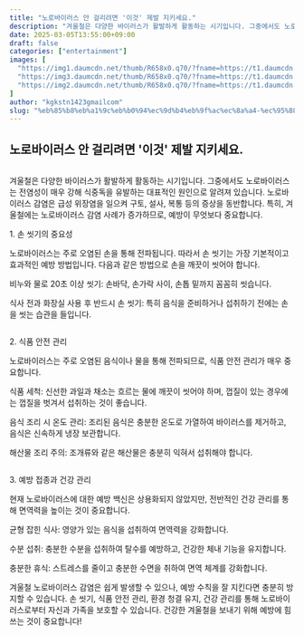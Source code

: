 ```yaml
---
title: "노로바이러스 안 걸리려면 '이것' 제발 지키세요."
description: "겨울철은 다양한 바이러스가 활발하게 활동하는 시기입니다. 그중에서도 노로바이러스는 전염성이 매우 강해 식중독을 유발하는 대표적인 원인으로 알려져 있습니다. 노로바이러스 감염은 급성 위장염을 일으켜 구토, 설사, 복통 등의 증상을 동반합니다. 특히, 겨울철에는 노로바이러"
date: 2025-03-05T13:55:00+09:00
draft: false
categories: ["entertainment"]
images: [
  "https://img1.daumcdn.net/thumb/R658x0.q70/?fname=https://t1.daumcdn.net/news/202412/04/happiness/20241204151522522hwco.jpg"
  "https://img3.daumcdn.net/thumb/R658x0.q70/?fname=https://t1.daumcdn.net/news/202412/04/happiness/20241204151522714fkpv.jpg"
  "https://img2.daumcdn.net/thumb/R658x0.q70/?fname=https://t1.daumcdn.net/news/202412/04/happiness/20241204151522236vtbr.webp"
]
author: "kgkstn1423gmailcom"
slug: "%eb%85%b8%eb%a1%9c%eb%b0%94%ec%9d%b4%eb%9f%ac%ec%8a%a4-%ec%95%88-%ea%b1%b8%eb%a6%ac%eb%a0%a4%eb%a9%b4-%ec%9d%b4%ea%b2%83-%ec%a0%9c%eb%b0%9c-%ec%a7%80%ed%82%a4%ec%84%b8%ec%9a%94"
---
```


<h2 >노로바이러스 안 걸리려면 '이것' 제발 지키세요.</h2> <figure ><img src="https://img1.daumcdn.net/thumb/R658x0.q70/?fname=https://t1.daumcdn.net/news/202412/04/happiness/20241204151522522hwco.jpg" alt=""/></figure> <p>겨울철은 다양한 바이러스가 활발하게 활동하는 시기입니다. 그중에서도 노로바이러스는 전염성이 매우 강해 식중독을 유발하는 대표적인 원인으로 알려져 있습니다. 노로바이러스 감염은 급성 위장염을 일으켜 구토, 설사, 복통 등의 증상을 동반합니다. 특히, 겨울철에는 노로바이러스 감염 사례가 증가하므로, 예방이 무엇보다 중요합니다.</p> <p>1. 손 씻기의 중요성</p> <p>노로바이러스는 주로 오염된 손을 통해 전파됩니다. 따라서 손 씻기는 가장 기본적이고 효과적인 예방 방법입니다. 다음과 같은 방법으로 손을 깨끗이 씻어야 합니다.</p> <p>비누와 물로 20초 이상 씻기: 손바닥, 손가락 사이, 손톱 밑까지 꼼꼼히 씻습니다.</p> <p>식사 전과 화장실 사용 후 반드시 손 씻기: 특히 음식을 준비하거나 섭취하기 전에는 손을 씻는 습관을 들입니다.</p> <figure ><img src="https://img3.daumcdn.net/thumb/R658x0.q70/?fname=https://t1.daumcdn.net/news/202412/04/happiness/20241204151522714fkpv.jpg" alt=""/></figure> <p>2. 식품 안전 관리</p> <p>노로바이러스는 주로 오염된 음식이나 물을 통해 전파되므로, 식품 안전 관리가 매우 중요합니다.</p> <p>식품 세척: 신선한 과일과 채소는 흐르는 물에 깨끗이 씻어야 하며, 껍질이 있는 경우에는 껍질을 벗겨서 섭취하는 것이 좋습니다.</p> <p>음식 조리 시 온도 관리: 조리된 음식은 충분한 온도로 가열하여 바이러스를 제거하고, 음식은 신속하게 냉장 보관합니다.</p> <p>해산물 조리 주의: 조개류와 같은 해산물은 충분히 익혀서 섭취해야 합니다.</p> <figure ><img src="https://img2.daumcdn.net/thumb/R658x0.q70/?fname=https://t1.daumcdn.net/news/202412/04/happiness/20241204151522236vtbr.webp" alt=""/></figure> <p>3. 예방 접종과 건강 관리</p> <p>현재 노로바이러스에 대한 예방 백신은 상용화되지 않았지만, 전반적인 건강 관리를 통해 면역력을 높이는 것이 중요합니다.</p> <p>균형 잡힌 식사: 영양가 있는 음식을 섭취하여 면역력을 강화합니다.</p> <p>수분 섭취: 충분한 수분을 섭취하여 탈수를 예방하고, 건강한 체내 기능을 유지합니다.</p> <p>충분한 휴식: 스트레스를 줄이고 충분한 수면을 취하여 면역 체계를 강화합니다.</p> <p>겨울철 노로바이러스 감염은 쉽게 발생할 수 있으나, 예방 수칙을 잘 지킨다면 충분히 방지할 수 있습니다. 손 씻기, 식품 안전 관리, 환경 청결 유지, 건강 관리를 통해 노로바이러스로부터 자신과 가족을 보호할 수 있습니다. 건강한 겨울철을 보내기 위해 예방에 힘쓰는 것이 중요합니다!</p>